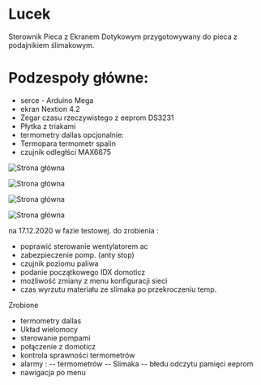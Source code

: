 # Lucek
Sterownik Pieca z Ekranem Dotykowym 
przygotowywany do pieca z podajnikiem ślimakowym.

# Podzespoły główne:
- serce - Arduino Mega 
- ekran Nextion 4.2
- Zegar czasu rzeczywistego z eeprom DS3231
- Płytka z triakami
- termometry dallas
 opcjonalnie:
 - Termopara termometr spalin
 - czujnik odległści MAX6675
  

![Strona główna ](.Lucek/Ekran_NEXTION/piec1.jpg)

![Strona główna ](.Ekran_NEXTION/piec2.jpg)

![Strona główna ](.Ekran_NEXTION/piec3.jpg)

![Strona główna ](.Ekran_NEXTION/piec4.jpg)


na 17.12.2020 w fazie testowej.
do zrobienia :
- poprawić sterowanie wentylatorem ac
- zabezpieczenie pomp. (anty stop)
- czujnik poziomu paliwa
- podanie początkowego IDX domoticz
- możliwość zmiany z menu konfiguracji sieci
- czas wyrzutu materiału ze slimaka po przekroczeniu temp. 


Zrobione 
- termometry dallas
- Układ wielomocy 
- sterowanie pompami
- połączenie z domoticz
- kontrola sprawności termometrów
- alarmy : 
-- termometrów
-- Slimaka
-- błedu odczytu pamięci eeprom
- nawigacja po menu



